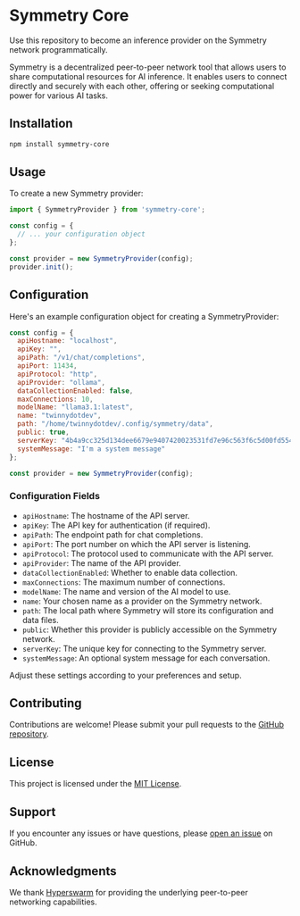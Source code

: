 # Symmetry Core

Use this repository to become an inference provider on the Symmetry network programmatically.

Symmetry is a decentralized peer-to-peer network tool that allows users to share computational resources for AI inference. It enables users to connect directly and securely with each other, offering or seeking computational power for various AI tasks.

## Installation

```bash
npm install symmetry-core
```

## Usage

To create a new Symmetry provider:

```javascript
import { SymmetryProvider } from 'symmetry-core';

const config = {
  // ... your configuration object
};

const provider = new SymmetryProvider(config);
provider.init();
```

## Configuration

Here's an example configuration object for creating a SymmetryProvider:

```javascript
const config = {
  apiHostname: "localhost",
  apiKey: "",
  apiPath: "/v1/chat/completions",
  apiPort: 11434,
  apiProtocol: "http",
  apiProvider: "ollama",
  dataCollectionEnabled: false,
  maxConnections: 10,
  modelName: "llama3.1:latest",
  name: "twinnydotdev",
  path: "/home/twinnydotdev/.config/symmetry/data",
  public: true,
  serverKey: "4b4a9cc325d134dee6679e9407420023531fd7e96c563f6c5d00fd5549b77435",
  systemMessage: "I'm a system message"
};

const provider = new SymmetryProvider(config);
```

### Configuration Fields

- `apiHostname`: The hostname of the API server.
- `apiKey`: The API key for authentication (if required).
- `apiPath`: The endpoint path for chat completions.
- `apiPort`: The port number on which the API server is listening.
- `apiProtocol`: The protocol used to communicate with the API server.
- `apiProvider`: The name of the API provider.
- `dataCollectionEnabled`: Whether to enable data collection.
- `maxConnections`: The maximum number of connections.
- `modelName`: The name and version of the AI model to use.
- `name`: Your chosen name as a provider on the Symmetry network.
- `path`: The local path where Symmetry will store its configuration and data files.
- `public`: Whether this provider is publicly accessible on the Symmetry network.
- `serverKey`: The unique key for connecting to the Symmetry server.
- `systemMessage`: An optional system message for each conversation.

Adjust these settings according to your preferences and setup.

## Contributing

Contributions are welcome! Please submit your pull requests to the [GitHub repository](https://github.com/twinnydotdev/symmetry-core/pulls).

## License

This project is licensed under the [MIT License](https://github.com/twinnydotdev/symmetry-core/blob/master/LICENCE).

## Support

If you encounter any issues or have questions, please [open an issue](https://github.com/twinnydotdev/symmetry-core/issues) on GitHub.

## Acknowledgments

We thank [Hyperswarm](https://github.com/holepunchto/hyperswarm) for providing the underlying peer-to-peer networking capabilities.